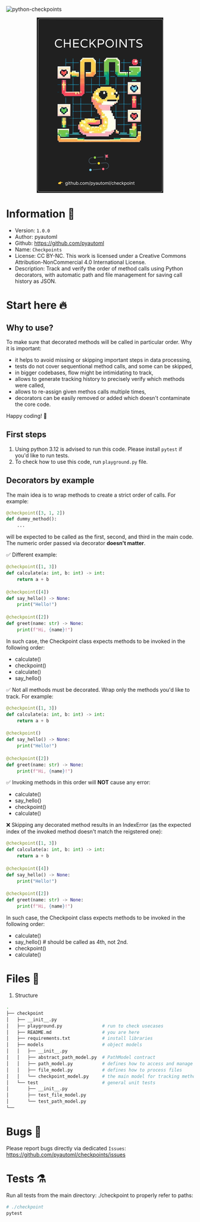 <p align="left"> <img src="https://hits.seeyoufarm.com/api/count/incr/badge.svg?url=https://github.com/pyautoml/checkpoint&count_bg=%2379C83D&title_bg=%23555555&icon=&icon_color=%23E7E7E7&title=Visitors&edge_flat=false" alt="python-checkpoints" /> </p> 

<p>
    <img style="display: block; margin: 0 auto;" src="https://github.com/pyautoml/checkpoint/blob/main/cover_checkpoints_library_small.png" alt="pyautoml checkpoint library module written in Python"/>
</p>


# Information 🐍
- Version: `1.0.0`
- Author: pyautoml
- Github: https://github.com/pyautoml
- Name: `Checkpoints`
- License: CC BY-NC. This work is licensed under a Creative Commons Attribution-NonCommercial 4.0 International License.
- Description: Track and verify the order of method calls using Python decorators, with automatic path and file management for saving call history as JSON.

# Start here 🔥
## Why to use?


To make sure that decorated methods will be called in particular order. Why it is important:
- it helps to avoid missing or skipping important steps in data processing,
- tests do not cover sequentional method calls, and some can be skipped,
- in bigger codebases, flow might be intimidating to track,
- allows to generate tracking history to precisely verify which methods were called,
- allows to re-assign given methos calls multiple times,
- decorators can be easily removed or added which doesn't contaminate the core code.

Happy coding! 🎉

## First steps
1. Using python 3.12 is advised to run this code. Please install `pytest` if you'd like to run tests.
2. To check how to use this code, run `playground.py` file.

## Decorators by example
The main idea is to wrap methods to create a strict order of calls. For example:
```python
@checkpoint([3, 1, 2])
def dummy_method():
    ...
```
will be expected to be called as the first, second, and third in the main code. The numeric order passed via decorator **doesn't matter**.


✅ Different example:
```python
@checkpoint([1, 3])
def calculate(a: int, b: int) -> int:
    return a + b

@checkpoint([4])
def say_hello() -> None:
    print("Hello!")

@checkpoint([2])
def greet(name: str) -> None:
    print(f"Hi, {name}!")
```

In such case, the Checkpoint class expects methods to be invoked in the following order:
- calculate()
- checkpoint()
- calculate()
- say_hello()


✅ Not all methods must be decorated. Wrap only the methods you'd like to track. For example:
```python
@checkpoint([1, 3])
def calculate(a: int, b: int) -> int:
    return a + b

@checkpoint()
def say_hello() -> None:
    print("Hello!")

@checkpoint([2])
def greet(name: str) -> None:
    print(f"Hi, {name}!")
```

✅ Invoking methods in this order will **NOT** cause any error:
- calculate()
- say_hello()
- checkpoint()
- calculate()


❌ Skipping any decorated method results in an IndexError (as the expected index of the invoked method doesn't match the reigstered one):
```python
@checkpoint([1, 3])
def calculate(a: int, b: int) -> int:
    return a + b

@checkpoint([4])
def say_hello() -> None:
    print("Hello!")

@checkpoint([2])
def greet(name: str) -> None:
    print(f"Hi, {name}!")
```

In such case, the Checkpoint class expects methods to be invoked in the following order:
- calculate()
- say_hello()       # should be called as 4th, not 2nd.
- checkpoint()
- calculate()

# Files 📁
1. Structure
```bash
.
├── checkpoint
│   ├── __init__.py
│   ├── playground.py               # run to check usecases
│   ├── README.md                   # you are here
│   ├── requirements.txt            # install libraries
│   ├── models                      # object models
│   │   ├── __init__.py             
│   │   ├── abstract_path_model.py  # PathModel contract
│   │   ├── path_model.py           # defines how to access and manage paths
│   │   ├── file_model.py           # defines how to process files
│   │   └── checkpoint_model.py     # the main model for tracking methods calling order
│   └── test                        # general unit tests
│       ├── __init__.py
│       ├── test_file_model.py
│       └── test_path_model.py
└──
```

# Bugs 🐛
Please report bugs directly via dedicated `Issues`: https://github.com/pyautoml/checkpoints/issues

# Tests ⚗️
Run all tests from the main directory: ./checkpoint to properly refer to paths:
```bash
# ./checkpoint
pytest
```
